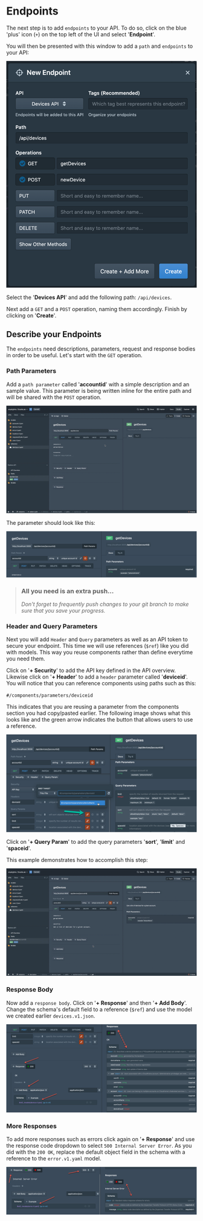 # Endpoints

The next step is to add `endpoints` to your API. To do so, click on the blue 'plus' icon (`+`) on the top left of the UI and select '**Endpoint**'.

You will then be presented with this window to add a `path` and `endpoints` to your API:

![add endpoints](../../assets/images/addEndpoints.png)

Select the '**Devices API**' and add the following path: `/api/devices`.

Next add a `GET` and a `POST` operation, naming them accordingly. Finish by clicking on '**Create**'.

## Describe your Endpoints

The `endpoints` need descriptions, parameters, request and response bodies in order to be useful. Let's start with the `GET` operation.

### Path Parameters

Add a `path parameter` called '**accountid**' with a simple description and an sample value. This parameter is being written inline for the entire path and will be shared with the `POST` operation.

![path parameter](../../assets/images/pathParam.gif)

The parameter should look like this:

![sample path parameter](../../assets/images/samplePathParam.png)

<!-- theme: info -->

> ### All you need is an extra push...
>
> *Don't forget to frequently push changes to your git branch to make sure that you save your progress.*

### Header and Query Parameters

Next you will add `Header` and `Query` parameters as well as an API token to secure your endpoint. This time we will use references (`$ref`) like you did with models. This way you reuse components rather than define everytime you need them.

Click on '**+ Security**' to add the API key defined in the API overview. Likewise click on '**+ Header**' to add a `header` parameter called '**deviceid**'. You will notice that you can reference components using paths such as this:

`#/components/parameters/deviceid`

This indicates that you are reusing a parameter from the components section you had copy/pasted earlier. The following image shows what this looks like and the green arrow indicates the button that allows users to use a reference.

![reference parameters](../../assets/images/refParameters.png)

Click on '**+ Query Param**' to add the query parameters '**sort**', '**limit**' and '**spaceid**'.

This example demonstrates how to accomplish this step:

![add parameters](../../assets/images/parameters.gif)

### Response Body

Now add a `response body`. Click on '**+ Response**' and then '**+ Add Body**'. Change the schema's default field to a reference (`$ref`) and use the model we created earlier `devices.v1.json`.

![add response](../../assets/images/addResponse.png)

### More Responses

To add more responses such as errors click again on '**+ Response**' and use the response code dropdown to select `500 Internal Server Error`. As you did with the `200 OK`, replace the default object field in the schema with a reference to the `error.v1.yaml` model.

![add error](../../assets/images/error.png)


